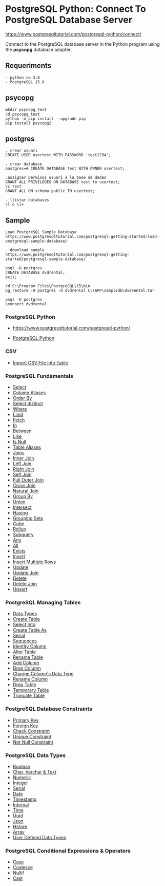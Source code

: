 # PostgreSQL Python: Connect To PostgreSQL Database Server

https://www.postgresqltutorial.com/postgresql-python/connect/

Connect to the PostgreSQL database server in the Python program using the **psycopg** database adapter.

## Requeriments
```
- python >= 3.6
- PostgreSQL 15.0
```

## psycopg
```
mkdir psycopg_test
cd psycopg_test
python -m pip install --upgrade pip
pip install psycopg2
```

## postgres
```
. crear usuari
CREATE USER usertest WITH PASSWORD 'test1234';

. crear database
postgres=# CREATE DATABASE test WITH OWNER usertest;

.assignar permisos usuari a la base de dades
GRANT ALL PRIVILEGES ON DATABASE test to usertest;
\c test
GRANT ALL ON schema public TO usertest;

. llistar databases
\l o \l+
```

## Sample
```
Load PostgreSQL Sample Database
https://www.postgresqltutorial.com/postgresql-getting-started/load-postgresql-sample-database/

. download sample
https://www.postgresqltutorial.com/postgresql-getting-started/postgresql-sample-database/

psql -U postgres
CREATE DATABASE dvdrental;
exit;

cd C:\Program Files\PostgreSQL\15\bin
pg_restore -U postgres -d dvdrental C:\APP\sampledb\dvdrental.tar

psql -U postgres
\connect dvdrental
```

### PostgreSQL Python

* https://www.postgresqltutorial.com/postgresql-python/

* [PostgreSQL Python](postgresql-python.md)


### CSV

* <a href="https://www.postgresqltutorial.com/postgresql-tutorial/import-csv-file-into-posgresql-table/">Import CSV File Into Table</a>


### PostgreSQL Fundamentals

* <a href="https://www.postgresqltutorial.com/postgresql-tutorial/postgresql-select/">Select</a>
* <a href="https://www.postgresqltutorial.com/postgresql-tutorial/postgresql-column-alias/">Column Aliases</a>
* <a href="https://www.postgresqltutorial.com/postgresql-tutorial/postgresql-order-by/">Order By</a>
* <a href="https://www.postgresqltutorial.com/postgresql-tutorial/postgresql-select-distinct/">Select distinct</a>
* <a href="https://www.postgresqltutorial.com/postgresql-tutorial/postgresql-where/">Where</a>
* <a href="https://www.postgresqltutorial.com/postgresql-tutorial/postgresql-limit/">Limit</a>
* <a href="https://www.postgresqltutorial.com/postgresql-tutorial/postgresql-fetch/">Fetch</a>
* <a href="https://www.postgresqltutorial.com/postgresql-tutorial/postgresql-in/">In</a>
* <a href="https://www.postgresqltutorial.com/postgresql-tutorial/postgresql-between/">Between</a>
* <a href="https://www.postgresqltutorial.com/postgresql-tutorial/postgresql-like/">Like</a>
* <a href="https://www.postgresqltutorial.com/postgresql-tutorial/postgresql-is-null/">Is Null</a>
* <a href="https://www.postgresqltutorial.com/postgresql-tutorial/postgresql-alias/">Table Aliases</a>
* <a href="https://www.postgresqltutorial.com/postgresql-tutorial/postgresql-joins/">Joins</a>
* <a href="https://www.postgresqltutorial.com/postgresql-tutorial/postgresql-inner-join/">Inner Join</a>
* <a href="https://www.postgresqltutorial.com/postgresql-tutorial/postgresql-left-join/">Left Join</a>
* <a href="https://www.postgresqltutorial.com/postgresql-tutorial/postgresql-right-join/">Right Join</a>
* <a href="https://www.postgresqltutorial.com/postgresql-tutorial/postgresql-self-join/">Self Join</a>
* <a href="https://www.postgresqltutorial.com/postgresql-tutorial/postgresql-full-outer-join/">Full Outer Join</a>
* <a href="https://www.postgresqltutorial.com/postgresql-tutorial/postgresql-cross-join/">Cross Join</a>
* <a href="https://www.postgresqltutorial.com/postgresql-tutorial/postgresql-natural-join/">Natural Join</a>
* <a href="https://www.postgresqltutorial.com/postgresql-tutorial/postgresql-group-by/">Group By</a>
* <a href="https://www.postgresqltutorial.com/postgresql-tutorial/postgresql-union/">Union</a>
* <a href="https://www.postgresqltutorial.com/postgresql-tutorial/postgresql-intersect/">Intersect</a>
* <a href="https://www.postgresqltutorial.com/postgresql-tutorial/postgresql-having/">Having</a>
* <a href="https://www.postgresqltutorial.com/postgresql-tutorial/postgresql-grouping-sets/">Grouping Sets</a>
* <a href="https://www.postgresqltutorial.com/postgresql-tutorial/postgresql-cube/">Cube</a>
* <a href="https://www.postgresqltutorial.com/postgresql-tutorial/postgresql-rollup/">Rollup</a>
* <a href="https://www.postgresqltutorial.com/postgresql-tutorial/postgresql-subquery/">Subquery</a>
* <a href="https://www.postgresqltutorial.com/postgresql-tutorial/postgresql-any/">Any</a>
* <a href="https://www.postgresqltutorial.com/postgresql-tutorial/postgresql-all/">All</a>
* <a href="https://www.postgresqltutorial.com/postgresql-tutorial/postgresql-exists/">Exists</a>
* <a href="https://www.postgresqltutorial.com/postgresql-tutorial/postgresql-insert/">Insert</a>
* <a href="https://www.postgresqltutorial.com/postgresql-tutorial/postgresql-insert-multiple-rows/">Insert Multiple Rows</a>
* <a href="https://www.postgresqltutorial.com/postgresql-tutorial/postgresql-update/">Update</a>
* <a href="https://www.postgresqltutorial.com/postgresql-tutorial/postgresql-update-join/">Update Join</a>
* <a href="https://www.postgresqltutorial.com/postgresql-tutorial/postgresql-delete/">Delete</a>
* <a href="https://www.postgresqltutorial.com/postgresql-tutorial/postgresql-delete-join/">Delete Join</a>
* <a href="https://www.postgresqltutorial.com/postgresql-tutorial/postgresql-upsert/">Upsert</a>


### PostgreSQL Managing Tables

* <a href="https://www.postgresqltutorial.com/postgresql-tutorial/postgresql-data-types/">Data Types</a>
* <a href="https://www.postgresqltutorial.com/postgresql-tutorial/postgresql-create-table/">Create Table</a>
* <a href="https://www.postgresqltutorial.com/postgresql-tutorial/postgresql-select-into/">Select Into</a>
* <a href="https://www.postgresqltutorial.com/postgresql-tutorial/postgresql-create-table-as/">Create Table As</a>
* <a href="https://www.postgresqltutorial.com/postgresql-tutorial/postgresql-serial/">Serial</a>
* <a href="https://www.postgresqltutorial.com/postgresql-tutorial/postgresql-sequences/">Sequences</a>
* <a href="https://www.postgresqltutorial.com/postgresql-tutorial/postgresql-identity-column/">Identity Column</a>
* <a href="https://www.postgresqltutorial.com/postgresql-tutorial/postgresql-alter-table/">Alter Table</a>
* <a href="https://www.postgresqltutorial.com/postgresql-tutorial/postgresql-rename-table/">Rename Table</a>
* <a href="https://www.postgresqltutorial.com/postgresql-tutorial/postgresql-add-column/">Add Column</a>
* <a href="https://www.postgresqltutorial.com/postgresql-tutorial/postgresql-drop-column/">Drop Column</a>
* <a href="https://www.postgresqltutorial.com/postgresql-tutorial/postgresql-change-column-type/">Change Column's Data Type</a>
* <a href="https://www.postgresqltutorial.com/postgresql-tutorial/postgresql-rename-column/">Rename Column</a>
* <a href="https://www.postgresqltutorial.com/postgresql-tutorial/postgresql-drop-table/">Drop Table</a>
* <a href="https://www.postgresqltutorial.com/postgresql-tutorial/postgresql-temporary-table/">Temporary Table</a>
* <a href="https://www.postgresqltutorial.com/postgresql-tutorial/postgresql-truncate-table/">Truncate Table</a>


### PostgreSQL Database Constraints

* <a href="https://www.postgresqltutorial.com/postgresql-tutorial/postgresql-primary-key/">Primary Key</a>
* <a href="https://www.postgresqltutorial.com/postgresql-tutorial/postgresql-foreign-key/">Foreign Key</a>
* <a href="https://www.postgresqltutorial.com/postgresql-tutorial/postgresql-check-constraint/">Check Constraint</a>
* <a href="https://www.postgresqltutorial.com/postgresql-tutorial/postgresql-unique-constraint/">Unique Constraint</a>
* <a href="https://www.postgresqltutorial.com/postgresql-tutorial/postgresql-not-null-constraint/">Not Null Constraint</a>


### PostgreSQL Data Types

* <a href="https://www.postgresqltutorial.com/postgresql-tutorial/postgresql-boolean/">Boolean</a>
* <a href="https://www.postgresqltutorial.com/postgresql-tutorial/postgresql-char-varchar-text/">Char, Varchar & Text</a>
* <a href="https://www.postgresqltutorial.com/postgresql-tutorial/postgresql-numeric/">Numeric</a>
* <a href="https://www.postgresqltutorial.com/postgresql-tutorial/postgresql-integer/">Integer</a>
* <a href="https://www.postgresqltutorial.com/postgresql-tutorial/postgresql-serial/">Serial</a>
* <a href="https://www.postgresqltutorial.com/postgresql-tutorial/postgresql-date/">Date</a>
* <a href="https://www.postgresqltutorial.com/postgresql-tutorial/postgresql-timestamp/">Timestamp</a>
* <a href="https://www.postgresqltutorial.com/postgresql-tutorial/postgresql-interval/">Interval</a>
* <a href="https://www.postgresqltutorial.com/postgresql-tutorial/postgresql-time/">Time</a>
* <a href="https://www.postgresqltutorial.com/postgresql-tutorial/postgresql-uuid/">Uuid</a>
* <a href="https://www.postgresqltutorial.com/postgresql-tutorial/postgresql-json/">Json</a>
* <a href="https://www.postgresqltutorial.com/postgresql-tutorial/postgresql-hstore/">Hstore</a>
* <a href="https://www.postgresqltutorial.com/postgresql-tutorial/postgresql-array/">Array</a>
* <a href="https://www.postgresqltutorial.com/postgresql-tutorial/postgresql-user-defined-data-types/">User Defined Data Types</a>


### PostgreSQL Conditional Expressions & Operators

* <a href="https://www.postgresqltutorial.com/postgresql-tutorial/postgresql-case/">Case</a>
* <a href="https://www.postgresqltutorial.com/postgresql-tutorial/postgresql-coalesce/">Coalesce</a>
* <a href="https://www.postgresqltutorial.com/postgresql-tutorial/postgresql-nullif/">Nullif</a>
* <a href="https://www.postgresqltutorial.com/postgresql-tutorial/postgresql-cast/">Cast</a>
